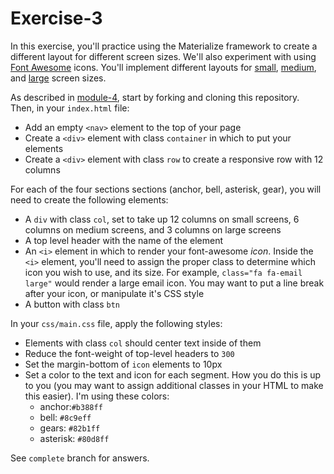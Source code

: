 # Exercise-3
In this exercise, you'll practice using the Materialize framework to create a different layout for different screen sizes. We'll also experiment with using [Font Awesome](http://fontawesome.io/) icons. You'll implement different layouts for [small](imgs/small-screens.png), [medium](imgs/medium-screens.png), and [large](imgs/large-screens.png) screen sizes.

As described in [module-4](https://github.com/info343c-a16/m4-git-intro), start by forking and cloning this repository. Then, in your `index.html` file:
- Add an empty `<nav>` element to the top of your page
- Create a `<div>` element with class `container` in which to put your elements
- Create a `<div>` element with class `row` to create a responsive row with 12 columns

For each of the four sections sections (anchor, bell, asterisk, gear), you will need to create the following elements:
- A `div` with class `col`, set to take up 12 columns on small screens, 6 columns on medium screens, and 3 columns on large screens
- A top level header with the name of the element
- An `<i>` element in which to render your font-awesome _icon_. Inside the `<i>` element, you'll need to assign the proper class to determine which icon you wish to use, and its size. For example, `class="fa fa-email large"` would render a large email icon. You may want to put a line break after your icon, or manipulate it's CSS style
- A button with class `btn`

In your `css/main.css` file, apply the following styles:
- Elements with class `col` should center text inside of them
- Reduce the font-weight of top-level headers to `300`
- Set the margin-bottom of `icon` elements to 10px
- Set a color to the text and icon for each segment. How you do this is up to you (you may want to assign additional classes in your HTML to make this easier). I'm using these colors:
  - anchor:`#b388ff`
  - bell: `#8c9eff`
  - gears: `#82b1ff`
  - asterisk: `#80d8ff`

See `complete` branch for answers.
